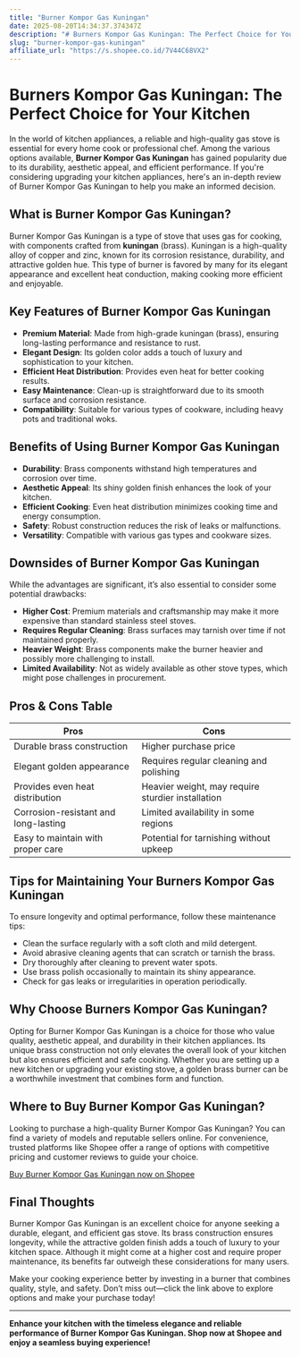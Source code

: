 ```yaml
---
title: "Burner Kompor Gas Kuningan"
date: 2025-08-20T14:34:37.374347Z
description: "# Burners Kompor Gas Kuningan: The Perfect Choice for Your Kitchen..."
slug: "burner-kompor-gas-kuningan"
affiliate_url: "https://s.shopee.co.id/7V44C68VX2"
---
```

# Burners Kompor Gas Kuningan: The Perfect Choice for Your Kitchen

In the world of kitchen appliances, a reliable and high-quality gas stove is essential for every home cook or professional chef. Among the various options available, **Burner Kompor Gas Kuningan** has gained popularity due to its durability, aesthetic appeal, and efficient performance. If you're considering upgrading your kitchen appliances, here's an in-depth review of Burner Kompor Gas Kuningan to help you make an informed decision.

## What is Burner Kompor Gas Kuningan?

Burner Kompor Gas Kuningan is a type of stove that uses gas for cooking, with components crafted from **kuningan** (brass). Kuningan is a high-quality alloy of copper and zinc, known for its corrosion resistance, durability, and attractive golden hue. This type of burner is favored by many for its elegant appearance and excellent heat conduction, making cooking more efficient and enjoyable.

## Key Features of Burner Kompor Gas Kuningan

- **Premium Material**: Made from high-grade kuningan (brass), ensuring long-lasting performance and resistance to rust.
- **Elegant Design**: Its golden color adds a touch of luxury and sophistication to your kitchen.
- **Efficient Heat Distribution**: Provides even heat for better cooking results.
- **Easy Maintenance**: Clean-up is straightforward due to its smooth surface and corrosion resistance.
- **Compatibility**: Suitable for various types of cookware, including heavy pots and traditional woks.

## Benefits of Using Burner Kompor Gas Kuningan

- **Durability**: Brass components withstand high temperatures and corrosion over time.
- **Aesthetic Appeal**: Its shiny golden finish enhances the look of your kitchen.
- **Efficient Cooking**: Even heat distribution minimizes cooking time and energy consumption.
- **Safety**: Robust construction reduces the risk of leaks or malfunctions.
- **Versatility**: Compatible with various gas types and cookware sizes.

## Downsides of Burner Kompor Gas Kuningan

While the advantages are significant, it’s also essential to consider some potential drawbacks:

- **Higher Cost**: Premium materials and craftsmanship may make it more expensive than standard stainless steel stoves.
- **Requires Regular Cleaning**: Brass surfaces may tarnish over time if not maintained properly.
- **Heavier Weight**: Brass components make the burner heavier and possibly more challenging to install.
- **Limited Availability**: Not as widely available as other stove types, which might pose challenges in procurement.

## Pros & Cons Table

| Pros                                         | Cons                                         |
|----------------------------------------------|----------------------------------------------|
| Durable brass construction                   | Higher purchase price                        |
| Elegant golden appearance                    | Requires regular cleaning and polishing    |
| Provides even heat distribution              | Heavier weight, may require sturdier installation |
| Corrosion-resistant and long-lasting        | Limited availability in some regions       |
| Easy to maintain with proper care            | Potential for tarnishing without upkeep   |

## Tips for Maintaining Your Burners Kompor Gas Kuningan

To ensure longevity and optimal performance, follow these maintenance tips:

- Clean the surface regularly with a soft cloth and mild detergent.
- Avoid abrasive cleaning agents that can scratch or tarnish the brass.
- Dry thoroughly after cleaning to prevent water spots.
- Use brass polish occasionally to maintain its shiny appearance.
- Check for gas leaks or irregularities in operation periodically.

## Why Choose Burners Kompor Gas Kuningan?

Opting for Burner Kompor Gas Kuningan is a choice for those who value quality, aesthetic appeal, and durability in their kitchen appliances. Its unique brass construction not only elevates the overall look of your kitchen but also ensures efficient and safe cooking. Whether you are setting up a new kitchen or upgrading your existing stove, a golden brass burner can be a worthwhile investment that combines form and function.

## Where to Buy Burner Kompor Gas Kuningan?

Looking to purchase a high-quality Burner Kompor Gas Kuningan? You can find a variety of models and reputable sellers online. For convenience, trusted platforms like Shopee offer a range of options with competitive pricing and customer reviews to guide your choice.

[Buy Burner Kompor Gas Kuningan now on Shopee](https://s.shopee.co.id/7V44C68VX2)

## Final Thoughts

Burner Kompor Gas Kuningan is an excellent choice for anyone seeking a durable, elegant, and efficient gas stove. Its brass construction ensures longevity, while the attractive golden finish adds a touch of luxury to your kitchen space. Although it might come at a higher cost and require proper maintenance, its benefits far outweigh these considerations for many users.

Make your cooking experience better by investing in a burner that combines quality, style, and safety. Don’t miss out—click the link above to explore options and make your purchase today!

---

**Enhance your kitchen with the timeless elegance and reliable performance of Burner Kompor Gas Kuningan. Shop now at Shopee and enjoy a seamless buying experience!**